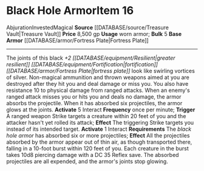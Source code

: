 ﻿---
base_item: '[[DATABASE/armor/Fortress Plate|Fortress Plate]]'
bulk: '5'
id: '1842'
item_category: Armor
item_subcategory: Specific Magic Armor
level: '16'
name: Black Hole Armor
price: 8,500 gp
rarity: Common
school: Abjuration
source: '[[DATABASE/source/Treasure Vault|Treasure Vault]]'
trait:
- '[[DATABASE/trait/Abjuration|Abjuration]]'
- '[[DATABASE/trait/Invested|Invested]]'
- '[[DATABASE/trait/Magical|Magical]]'
type: Item
usage: worn armor

---
# Black Hole Armor<span class="item-type">Item 16</span>

<span class="item-trait">Abjuration</span><span class="item-trait">Invested</span><span class="item-trait">Magical</span>
**Source** [[DATABASE/source/Treasure Vault|Treasure Vault]] 
**Price** 8,500 gp
**Usage** worn armor; **Bulk** 5
**Base Armor** [[DATABASE/armor/Fortress Plate|Fortress Plate]]

---
The joints of this black _+2 [[DATABASE/equipment/Resilient|greater resilient]] [[DATABASE/equipment/Fortification|fortification]] [[DATABASE/armor/Fortress Plate|fortress plate]]_ look like swirling vortices of silver. Non-magical ammunition and thrown weapons aimed at you are destroyed after they hit you and deal damage or miss you. You also have resistance 10 to physical damage from ranged attacks.
 When an enemy's ranged attack misses you or hits you and deals no damage, the armor absorbs the projectile. When it has absorbed six projectiles, the armor glows at the joints.
**Activate** <span class="action-icon">5</span> Interact **Frequency** once per minute; **Trigger** A ranged weapon Strike targets a creature within 20 feet of you and the attacker hasn't yet rolled its attack; **Effect** The triggering Strike targets you instead of its intended target.
**Activate** <span class="action-icon">1</span> Interact **Requirements** The _black hole armor_ has absorbed six or more projectiles; **Effect** All the projectiles absorbed by the armor appear out of thin air, as though transported there, falling in a 10-foot burst within 120 feet of you. Each creature in the burst takes 10d8 piercing damage with a DC 35 Reflex save. The absorbed projectiles are all expended, and the armor's joints stop glowing.